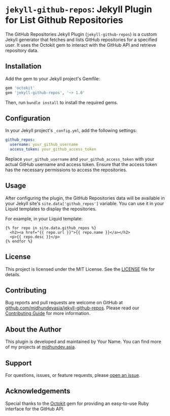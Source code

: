 # `jekyll-github-repos`: Jekyll Plugin for List Github Repositories 

The GitHub Repositories Jekyll Plugin (`jekyll-github-repos`) is a custom Jekyll generator that fetches and lists GitHub repositories for a specified user. It uses the Octokit gem to interact with the GitHub API and retrieve repository data.

## Installation
Add the gem to your Jekyll project's Gemfile:

```ruby
gem 'octokit'
gem 'jekyll-github-repos', '~> 1.0'
```

Then, run `bundle install` to install the required gems.

## Configuration
In your Jekyll project's `_config.yml`, add the following settings:

```yaml
github_repos:
  username: your_github_username
  access_token: your_github_access_token
```

Replace `your_github_username` and `your_github_access_token` with your actual GitHub username and access token. Ensure that the access token has the necessary permissions to access the repositories.

## Usage
After configuring the plugin, the GitHub Repositories data will be available in your Jekyll site's `site.data['github_repos']` variable. You can use it in your Liquid templates to display the repositories.

For example, in your Liquid template:

```liquid
{% for repo in site.data.github_repos %}
  <h2><a href="{{ repo.url }}">{{ repo.name }}</a></h2>
  <p>{{ repo.desc }}</p>
{% endfor %}
```

## License
This project is licensed under the MIT License. See the [LICENSE](LICENSE) file for details.

## Contributing
Bug reports and pull requests are welcome on GitHub at [github.com/midhundevasia/jekyll-github-repos](https://github.com/midhundevasia/jekyll-github-repos). Please read our [Contributing Guide](CONTRIBUTING.md) for more information.

## About the Author
This plugin is developed and maintained by Your Name. You can find more of my projects at [midhundev.asia](https://midhundev.asia/projects).

## Support
For questions, issues, or feature requests, please [open an issue](https://github.com/midhundevasia/jekyll-github-repos/issues).

## Acknowledgements
Special thanks to the [Octokit](https://github.com/octokit/octokit.rb) gem for providing an easy-to-use Ruby interface for the GitHub API.
